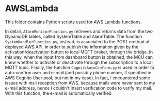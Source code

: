 # AWSLambda
This folder contains Python scripts used for AWS Lambda functions. 

In detail, `AlarmMonitorFunction.py` retrieves and returns data from the two DynamoDB tables, called SystemTable and AlarmTable.
The function `SystemHandlerFunction.py`, instead, is associated to the POST method of deployed AWS API, in order to publish the information given by the activation/deactvation button to local MQTT broker, through the bridge. In this way, when the input from dashboard button is obtained, the MCU can know whether to activate or deactivate through the subscription to a local MQTT topic.
Finally, the function `CognitoAutoConfirm.py` is used in order to auto-confirm user and e-mail (and possibly phone number, if specified in AWS Cognito User pool, but not in my case). In fact, I encountered some issues with mail reception from AWS, because mails were never sent to my e-mail address, hence I couldn't insert verification code to verify my mail. With this function, the e-mail is automatically verified.
